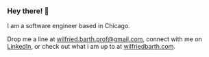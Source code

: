 ### Hey there! 👋

I am a software engineer based in Chicago.

Drop me a line at [wilfried.barth.prof@gmail.com](mailto:wilfried.barth.prof@gmail.com), 
connect with me on [LinkedIn](https://www.linkedin.com/in/wilfriedbarth/), 
or check out what i am up to at [wilfriedbarth.com](https://www.wilfriedbarth.com/).
